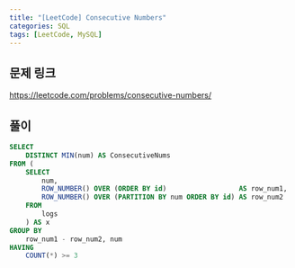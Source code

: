 ```yaml
---
title: "[LeetCode] Consecutive Numbers"
categories: SQL
tags: [LeetCode, MySQL]
---
```


## 문제 링크

<https://leetcode.com/problems/consecutive-numbers/>

## 풀이

```sql
SELECT 
    DISTINCT MIN(num) AS ConsecutiveNums 
FROM (
    SELECT 
        num, 
        ROW_NUMBER() OVER (ORDER BY id)                  AS row_num1, 
        ROW_NUMBER() OVER (PARTITION BY num ORDER BY id) AS row_num2 
    FROM 
        logs
    ) AS x 
GROUP BY 
    row_num1 - row_num2, num 
HAVING 
    COUNT(*) >= 3
```